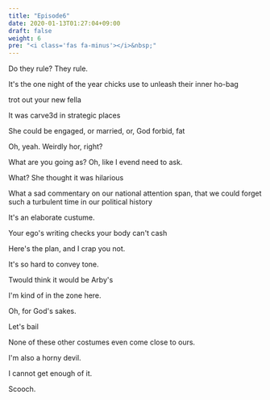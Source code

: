 ```yaml
---
title: "Episode6"
date: 2020-01-13T01:27:04+09:00
draft: false
weight: 6
pre: "<i class='fas fa-minus'></i>&nbsp;"
---
```


Do they rule? They rule.

It's the one night of the year chicks use to unleash their inner ho-bag

trot out your new fella

It was carve3d in strategic places

She could be engaged, or married, or, God forbid, fat

Oh, yeah. Weirdly hor, right?

What are you going as? Oh, like I evend need to ask.

What? She thought it was hilarious

What a sad commentary on our national attention span, that we could forget such a turbulent time in our political history

It's an elaborate custume.

Your ego's writing checks your body can't cash

Here's the plan, and I crap you not.

It's so hard to convey tone.

Twould think it would be Arby's

I'm kind of in the zone here.

Oh, for God's sakes.

Let's bail

None of these other costumes even come close to ours.

I'm also a horny devil.

I cannot get enough of it.

Scooch.